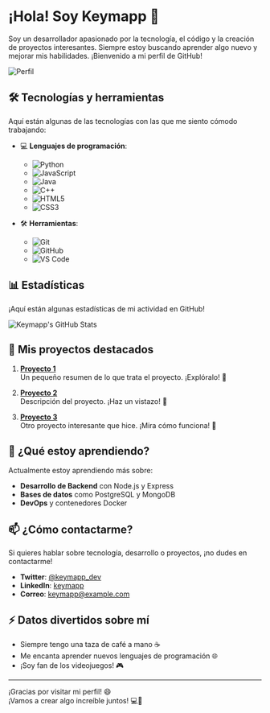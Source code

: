 # ¡Hola! Soy Keymapp 👋

Soy un desarrollador apasionado por la tecnología, el código y la creación de proyectos interesantes. Siempre estoy buscando aprender algo nuevo y mejorar mis habilidades. ¡Bienvenido a mi perfil de GitHub!

![Perfil](https://media.giphy.com/media/l0MYsMl39H21aRRzK/giphy.gif)

## 🛠️ Tecnologías y herramientas

Aquí están algunas de las tecnologías con las que me siento cómodo trabajando:

- 💻 **Lenguajes de programación**: 
  - ![Python](https://img.shields.io/badge/-Python-3776AB?style=flat&logo=python&logoColor=white)
  - ![JavaScript](https://img.shields.io/badge/-JavaScript-323330?style=flat&logo=javascript&logoColor=F7DF1E)
  - ![Java](https://img.shields.io/badge/-Java-007396?style=flat&logo=java&logoColor=white)
  - ![C++](https://img.shields.io/badge/-C++-00599C?style=flat&logo=cplusplus&logoColor=white)
  - ![HTML5](https://img.shields.io/badge/-HTML5-E34F26?style=flat&logo=html5&logoColor=white)
  - ![CSS3](https://img.shields.io/badge/-CSS3-1572B6?style=flat&logo=css3&logoColor=white)

- 🛠️ **Herramientas**: 
  - ![Git](https://img.shields.io/badge/-Git-F05032?style=flat&logo=git&logoColor=white)
  - ![GitHub](https://img.shields.io/badge/-GitHub-181717?style=flat&logo=github&logoColor=white)
  - ![VS Code](https://img.shields.io/badge/-VS%20Code-007ACC?style=flat&logo=visual-studio-code&logoColor=white)

## 📊 Estadísticas

¡Aquí están algunas estadísticas de mi actividad en GitHub!

![Keymapp's GitHub Stats](https://github-readme-stats.vercel.app/api?username=keymapp&show_icons=true&hide_title=true&hide=prs&count_private=true&hide_rank=true&theme=radical)

## 🚀 Mis proyectos destacados

1. **[Proyecto 1](https://github.com/keymapp/proyecto1)**  
   Un pequeño resumen de lo que trata el proyecto. ¡Explóralo! 🚀

2. **[Proyecto 2](https://github.com/keymapp/proyecto2)**  
   Descripción del proyecto. ¡Haz un vistazo! 🌟

3. **[Proyecto 3](https://github.com/keymapp/proyecto3)**  
   Otro proyecto interesante que hice. ¡Mira cómo funciona! 🔧

## 🌱 ¿Qué estoy aprendiendo?

Actualmente estoy aprendiendo más sobre:

- **Desarrollo de Backend** con Node.js y Express
- **Bases de datos** como PostgreSQL y MongoDB
- **DevOps** y contenedores Docker

## 📫 ¿Cómo contactarme?

Si quieres hablar sobre tecnología, desarrollo o proyectos, ¡no dudes en contactarme!

- **Twitter**: [@keymapp_dev](https://twitter.com/keymapp_dev)
- **LinkedIn**: [keymapp](https://www.linkedin.com/in/keymapp/)
- **Correo**: keymapp@example.com

## ⚡ Datos divertidos sobre mí

- Siempre tengo una taza de café a mano ☕
- Me encanta aprender nuevos lenguajes de programación 🌐
- ¡Soy fan de los videojuegos! 🎮

---

¡Gracias por visitar mi perfil! 😄  
¡Vamos a crear algo increíble juntos! 💻🚀
